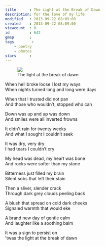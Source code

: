 ```yaml
---
title      : The Light at the Break of Dawn
description: for the love of my life
modified   : 2013-09-22 08:09:00
created    : 2013-09-22 08:09:00
viewcount  : 0
id         : 642
gmap       : 
tags        :
    - poetry
    - photos
stars      : 
---
```


<figure>
    <img src="light.jpg">
    <figcaption>The light at the break of dawn</figcaption>
</figure>

When hell broke loose I lost my ways  
When nights turned long and long were days  

When that I trusted did not pan  
And those who wouldn’t, stopped who can  

Down was up and up was down  
And smiles were all inverted frowns  

It didn't rain for twenty weeks  
And what I sought I couldn’t seek  

It was dry, very dry  
I had tears I couldn’t cry  

My head was dead, my heart was bone  
And rocks were softer than my stone  

Bitterness just filled my brain  
Silent sobs that left their stain  

Then a sliver, slender crack  
Through dark grey clouds peeling back  

A blush that spread on cold dark cheeks  
Signaled warmth that would eke  

A brand new day of gentle calm  
And laughter like a soothing balm  

It was a sign to persist on  
'twas the light at the break of dawn
